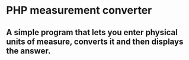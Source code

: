 # PHP measurement converter
## A simple program that lets you enter physical units of measure, converts it and then displays the answer.